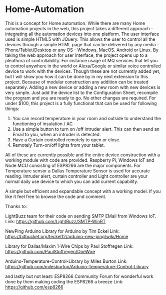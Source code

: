 # Home-Automation
This is a concept for Home automation. While there are many Home automation projects in the web, this project takes a different approach - integrating all the automation devices into one platform.  The user interface used is simple HTML5 with JQuery. This allows the user to control all the devices through a simple HTML page that can be delivered by any media - Phone/Tablet/Desktop or any OS - Windows, MacOS. Android or Linux. By taking the web approach for user interface, the project opens up to a pleathora of controllability. For instance usage of MQ services that let you to control anywhere in the world or Alexa/Google or similar voice controlled device to work with the devices. Though these are not currently added yet, but I will show you how it can be done by in my next extension to this project. 
Because of modular construction any addition can be treated separately. Adding a new device or adding a new room with new devices is very simple. Just add the device list to the Configuration Sheet, recompile the program and you are ready to go. No other changes are required. For under $100, this project is a fully functional that can be used for following things: 
1.	You can record temperature in your room and outside to understand the functioning of insulation / AC
2.	Use a simple button to turn on /off intruder alert. This can then send an Email to you, when an intruder is detected. 
3.	Have a Curtain controlled remotely to open or close.
4.	Remotely Turn-on/off lights from your tablet. 

All of these are currently possible and the entire device construction with a working module with code are provided. Raspberry Pi, Windows IoT and Node MCU consisting of ESP8266 are the major components. For Temperature sensor a Dallas Temperature Sensor is used for accurate reading. Intruder alert, curtain controller and Light controller are your normal daily use device to which you can add current capability.

A simple but efficient and expandable concept with a working model. If you like it feel free to browse the code and comment.

Thanks to:

LightBuzz team for their code on sending SMTP EMail from Windows IoT.
Link: https://github.com/LightBuzz/SMTP-WinRT

NewPing Arduino Library for Arduino by Tim Eckel
Link: https://bitbucket.org/teckel12/arduino-new-ping/wiki/Home

Library for Dallas/Maxim 1-Wire Chips by Paul Stoffregen
Link: https://github.com/PaulStoffregen/OneWire

Arduino-Temperature-Control-Library by Miles Burton
Link: https://github.com/milesburton/Arduino-Temperature-Control-Library

and lastly but not least: ESP8266 Community Forum for wonderful work done by them making coding the ESP8266 a breeze
Link: https://github.com/esp8266
